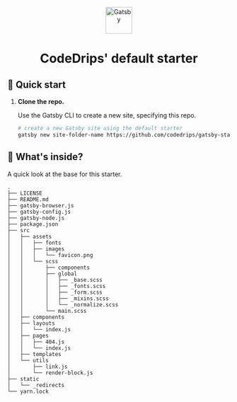 <p align="center">
  <a href="https://www.gatsbyjs.org">
    <img alt="Gatsby" src="https://www.gatsbyjs.org/monogram.svg" width="60" />
  </a>
</p>
<h1 align="center">
  CodeDrips' default starter
</h1>

## 🚀 Quick start

1.  **Clone the repo.**

    Use the Gatsby CLI to create a new site, specifying this repo.

    ```sh
    # create a new Gatsby site using the default starter
    gatsby new site-folder-name https://github.com/codedrips/gatsby-starter-codedrips
    ```

## 🧐 What's inside?

A quick look at the base for this starter.

    .
    ├── LICENSE
    ├── README.md
    ├── gatsby-browser.js
    ├── gatsby-config.js
    ├── gatsby-node.js
    ├── package.json
    ├── src
    │   ├── assets
    │   │   ├── fonts
    │   │   ├── images
    │   │   │   └── favicon.png
    │   │   └── scss
    │   │       ├── components
    │   │       ├── global
    │   │       │   ├── _base.scss
    │   │       │   ├── _fonts.scss
    │   │       │   ├── _form.scss
    │   │       │   ├── _mixins.scss
    │   │       │   └── _normalize.scss
    │   │       └── main.scss
    │   ├── components
    │   ├── layouts
    │   │   └── index.js
    │   ├── pages
    │   │   ├── 404.js
    │   │   └── index.js
    │   ├── templates
    │   └── utils
    │       ├── link.js
    │       └── render-block.js
    ├── static
    │   └── _redirects
    └── yarn.lock

